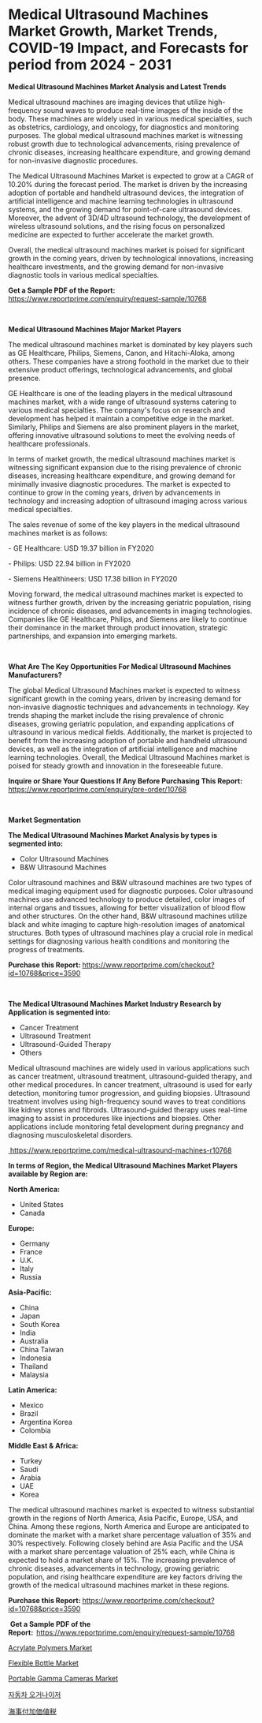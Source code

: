 <p><h1>Medical Ultrasound Machines Market Growth, Market Trends, COVID-19 Impact, and Forecasts for period from 2024 - 2031</h1></p><p><strong>Medical Ultrasound Machines Market Analysis and Latest Trends</strong></p>
<p><p>Medical ultrasound machines are imaging devices that utilize high-frequency sound waves to produce real-time images of the inside of the body. These machines are widely used in various medical specialties, such as obstetrics, cardiology, and oncology, for diagnostics and monitoring purposes. The global medical ultrasound machines market is witnessing robust growth due to technological advancements, rising prevalence of chronic diseases, increasing healthcare expenditure, and growing demand for non-invasive diagnostic procedures.</p><p>The Medical Ultrasound Machines Market is expected to grow at a CAGR of 10.20% during the forecast period. The market is driven by the increasing adoption of portable and handheld ultrasound devices, the integration of artificial intelligence and machine learning technologies in ultrasound systems, and the growing demand for point-of-care ultrasound devices. Moreover, the advent of 3D/4D ultrasound technology, the development of wireless ultrasound solutions, and the rising focus on personalized medicine are expected to further accelerate the market growth.</p><p>Overall, the medical ultrasound machines market is poised for significant growth in the coming years, driven by technological innovations, increasing healthcare investments, and the growing demand for non-invasive diagnostic tools in various medical specialties.</p></p>
<p><strong>Get a Sample PDF of the Report:&nbsp;</strong> <a href="https://www.reportprime.com/enquiry/request-sample/10768">https://www.reportprime.com/enquiry/request-sample/10768</a></p>
<p>&nbsp;</p>
<p><strong>Medical Ultrasound Machines Major Market Players</strong></p>
<p><p>The medical ultrasound machines market is dominated by key players such as GE Healthcare, Philips, Siemens, Canon, and Hitachi-Aloka, among others. These companies have a strong foothold in the market due to their extensive product offerings, technological advancements, and global presence.</p><p>GE Healthcare is one of the leading players in the medical ultrasound machines market, with a wide range of ultrasound systems catering to various medical specialties. The company's focus on research and development has helped it maintain a competitive edge in the market. Similarly, Philips and Siemens are also prominent players in the market, offering innovative ultrasound solutions to meet the evolving needs of healthcare professionals.</p><p>In terms of market growth, the medical ultrasound machines market is witnessing significant expansion due to the rising prevalence of chronic diseases, increasing healthcare expenditure, and growing demand for minimally invasive diagnostic procedures. The market is expected to continue to grow in the coming years, driven by advancements in technology and increasing adoption of ultrasound imaging across various medical specialties.</p><p>The sales revenue of some of the key players in the medical ultrasound machines market is as follows:</p><p>- GE Healthcare: USD 19.37 billion in FY2020</p><p>- Philips: USD 22.94 billion in FY2020</p><p>- Siemens Healthineers: USD 17.38 billion in FY2020</p><p>Moving forward, the medical ultrasound machines market is expected to witness further growth, driven by the increasing geriatric population, rising incidence of chronic diseases, and advancements in imaging technologies. Companies like GE Healthcare, Philips, and Siemens are likely to continue their dominance in the market through product innovation, strategic partnerships, and expansion into emerging markets.</p></p>
<p>&nbsp;</p>
<p><strong>What Are The Key Opportunities For Medical Ultrasound Machines Manufacturers?</strong></p>
<p><p>The global Medical Ultrasound Machines market is expected to witness significant growth in the coming years, driven by increasing demand for non-invasive diagnostic techniques and advancements in technology. Key trends shaping the market include the rising prevalence of chronic diseases, growing geriatric population, and expanding applications of ultrasound in various medical fields. Additionally, the market is projected to benefit from the increasing adoption of portable and handheld ultrasound devices, as well as the integration of artificial intelligence and machine learning technologies. Overall, the Medical Ultrasound Machines market is poised for steady growth and innovation in the foreseeable future.</p></p>
<p><strong>Inquire or Share Your Questions If Any Before Purchasing This Report:</strong> <a href="https://www.reportprime.com/enquiry/pre-order/10768">https://www.reportprime.com/enquiry/pre-order/10768</a></p>
<p>&nbsp;</p>
<p><strong>Market Segmentation</strong></p>
<p><strong>The Medical Ultrasound Machines Market Analysis by types is segmented into:</strong></p>
<p><ul><li>Color Ultrasound Machines</li><li>B&W Ultrasound Machines</li></ul></p>
<p><p>Color ultrasound machines and B&W ultrasound machines are two types of medical imaging equipment used for diagnostic purposes. Color ultrasound machines use advanced technology to produce detailed, color images of internal organs and tissues, allowing for better visualization of blood flow and other structures. On the other hand, B&W ultrasound machines utilize black and white imaging to capture high-resolution images of anatomical structures. Both types of ultrasound machines play a crucial role in medical settings for diagnosing various health conditions and monitoring the progress of treatments.</p></p>
<p><strong>Purchase this Report:&nbsp;</strong><a href="https://www.reportprime.com/checkout?id=10768&price=3590">https://www.reportprime.com/checkout?id=10768&price=3590</a></p>
<p>&nbsp;</p>
<p><strong>The Medical Ultrasound Machines Market Industry Research by Application is segmented into:</strong></p>
<p><ul><li>Cancer Treatment</li><li>Ultrasound Treatment</li><li>Ultrasound-Guided Therapy</li><li>Others</li></ul></p>
<p><p>Medical ultrasound machines are widely used in various applications such as cancer treatment, ultrasound treatment, ultrasound-guided therapy, and other medical procedures. In cancer treatment, ultrasound is used for early detection, monitoring tumor progression, and guiding biopsies. Ultrasound treatment involves using high-frequency sound waves to treat conditions like kidney stones and fibroids. Ultrasound-guided therapy uses real-time imaging to assist in procedures like injections and biopsies. Other applications include monitoring fetal development during pregnancy and diagnosing musculoskeletal disorders.</p></p>
<p><a href="https://www.reportprime.com/medical-ultrasound-machines-r10768">&nbsp;https://www.reportprime.com/medical-ultrasound-machines-r10768</a></p>
<p><strong>In terms of Region, the Medical Ultrasound Machines Market Players available by Region are:</strong></p>
<p>
    <p> <strong> North America: </strong>
        <ul>
            <li>United States</li>
            <li>Canada</li>
        </ul>
        </p> 
    <p> <strong> Europe: </strong>
        <ul>
            <li>Germany</li>
            <li>France</li>
            <li>U.K.</li>
            <li>Italy</li>
            <li>Russia</li>
        </ul>
        </p> 
    <p> <strong> Asia-Pacific: </strong>
        <ul>
            <li>China</li>
            <li>Japan</li>
            <li>South Korea</li>
            <li>India</li>
            <li>Australia</li>
            <li>China Taiwan</li>
            <li>Indonesia</li>
            <li>Thailand</li>
            <li>Malaysia</li>
        </ul>
        </p> 
    <p> <strong> Latin America: </strong>
        <ul>
            <li>Mexico</li>
            <li>Brazil</li>
            <li>Argentina Korea</li>
            <li>Colombia</li>
        </ul>
        </p> 
    <p> <strong> Middle East & Africa: </strong>
        <ul>
            <li>Turkey</li>
            <li>Saudi</li>
            <li>Arabia</li>
            <li>UAE</li>
            <li>Korea</li>
        </ul>
    </p>
    </p>
<p><p>The medical ultrasound machines market is expected to witness substantial growth in the regions of North America, Asia Pacific, Europe, USA, and China. Among these regions, North America and Europe are anticipated to dominate the market with a market share percentage valuation of 35% and 30% respectively. Following closely behind are Asia Pacific and the USA with a market share percentage valuation of 25% each, while China is expected to hold a market share of 15%. The increasing prevalence of chronic diseases, advancements in technology, growing geriatric population, and rising healthcare expenditure are key factors driving the growth of the medical ultrasound machines market in these regions.</p></p>
<p><strong>Purchase this Report: </strong><a href="https://www.reportprime.com/checkout?id=10768&price=3590">https://www.reportprime.com/checkout?id=10768&price=3590</a></p>
<p>&nbsp;<strong>Get a Sample PDF of the Report:&nbsp;&nbsp;</strong><a href="https://www.reportprime.com/enquiry/request-sample/10768">https://www.reportprime.com/enquiry/request-sample/10768</a></p>
<p><strong></strong></p>
<p><p><a href="https://www.linkedin.com/pulse/global-acrylate-polymers-market-types-applications-major-players-pqgsf">Acrylate Polymers Market</a></p><p><a href="https://issuu.com/reportprime-2/docs/flexible-bottle-market-size-2030.pptx">Flexible Bottle Market</a></p><p><a href="https://github.com/tamvrosiya/Market-Research-Report-List-4/blob/main/portable-gamma-cameras-market.md">Portable Gamma Cameras Market</a></p><p><a href="https://github.com/solomonbode85/Market-Research-Report-List-1/blob/main/795288474590.md">자동차 오거나이저</a></p><p><a href="https://github.com/one-cool-chick/Market-Research-Report-List-1/blob/main/730705079818.md">海事付加価値税</a></p></p>